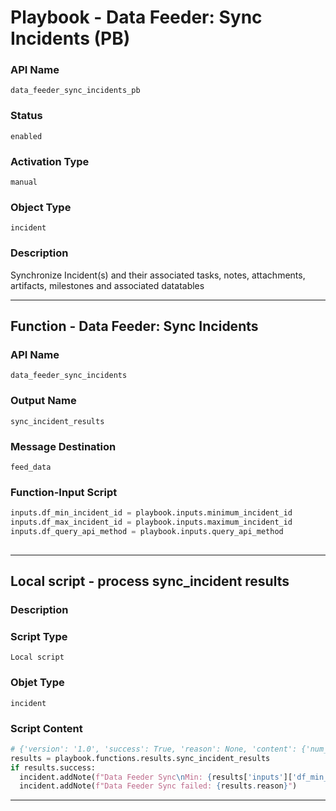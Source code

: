 <!--
    DO NOT MANUALLY EDIT THIS FILE
    THIS FILE IS AUTOMATICALLY GENERATED WITH resilient-sdk codegen
    Generated with resilient-sdk v49.0.4423
-->

# Playbook - Data Feeder: Sync Incidents (PB)

### API Name
`data_feeder_sync_incidents_pb`

### Status
`enabled`

### Activation Type
`manual`

### Object Type
`incident`

### Description
Synchronize Incident(s) and their associated tasks, notes, attachments, artifacts, milestones and associated datatables


---
## Function - Data Feeder: Sync Incidents

### API Name
`data_feeder_sync_incidents`

### Output Name
`sync_incident_results`

### Message Destination
`feed_data`

### Function-Input Script
```python
inputs.df_min_incident_id = playbook.inputs.minimum_incident_id
inputs.df_max_incident_id = playbook.inputs.maximum_incident_id
inputs.df_query_api_method = playbook.inputs.query_api_method
  
```

---

## Local script - process sync_incident results

### Description


### Script Type
`Local script`

### Objet Type
`incident`

### Script Content
```python
# {'version': '1.0', 'success': True, 'reason': None, 'content': {'num_of_sync_incidents': 2}, 'raw': '{"num_of_sync_incidents": 2}', 'inputs': {'df_max_incident_id': None, 'df_min_incident_id': 0}, 'metrics': {'version': '1.0', 'package': 'unknown', 'package_version': 'unknown', 'host': 'Marks-MBP.fios-router.home', 'execution_time_ms': 2062, 'timestamp': '2019-05-14 21:37:05'}}
results = playbook.functions.results.sync_incident_results
if results.success:
  incident.addNote(f"Data Feeder Sync\nMin: {results['inputs']['df_min_incident_id']} Max: {results['inputs']['df_max_incident_id']}\nIncidents Sync'd: {results['content']['num_of_sync_incidents']}")
  incident.addNote(f"Data Feeder Sync failed: {results.reason}")
```

---
